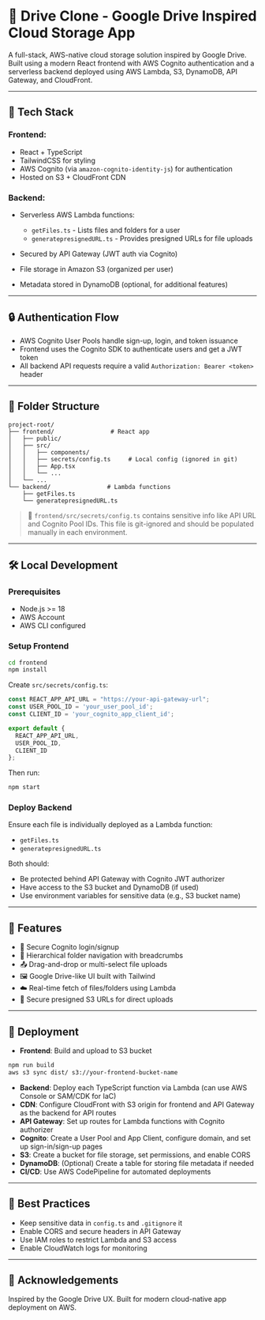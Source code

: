 # 🚀 Drive Clone - Google Drive Inspired Cloud Storage App

A full-stack, AWS-native cloud storage solution inspired by Google Drive. Built using a modern React frontend with AWS Cognito authentication and a serverless backend deployed using AWS Lambda, S3, DynamoDB, API Gateway, and CloudFront.

---

## 🧰 Tech Stack

### Frontend:

* React + TypeScript
* TailwindCSS for styling
* AWS Cognito (via `amazon-cognito-identity-js`) for authentication
* Hosted on S3 + CloudFront CDN

### Backend:

* Serverless AWS Lambda functions:

  * `getFiles.ts` - Lists files and folders for a user
  * `generatepresignedURL.ts` - Provides presigned URLs for file uploads
* Secured by API Gateway (JWT auth via Cognito)
* File storage in Amazon S3 (organized per user)
* Metadata stored in DynamoDB (optional, for additional features)

---

## 🔒 Authentication Flow

* AWS Cognito User Pools handle sign-up, login, and token issuance
* Frontend uses the Cognito SDK to authenticate users and get a JWT token
* All backend API requests require a valid `Authorization: Bearer <token>` header

---

## 📁 Folder Structure

```
project-root/
├── frontend/                # React app
│   ├── public/
│   ├── src/
│   │   ├── components/
│   │   ├── secrets/config.ts     # Local config (ignored in git)
│   │   ├── App.tsx
│   │   └── ...
│   └── ...
└── backend/                # Lambda functions
    ├── getFiles.ts
    └── generatepresignedURL.ts
```

> 🔐 `frontend/src/secrets/config.ts` contains sensitive info like API URL and Cognito Pool IDs. This file is git-ignored and should be populated manually in each environment.

---

## 🛠️ Local Development

### Prerequisites

* Node.js >= 18
* AWS Account
* AWS CLI configured

### Setup Frontend

```bash
cd frontend
npm install
```

Create `src/secrets/config.ts`:

```ts
const REACT_APP_API_URL = "https://your-api-gateway-url";
const USER_POOL_ID = 'your_user_pool_id';
const CLIENT_ID = 'your_cognito_app_client_id';

export default {
  REACT_APP_API_URL,
  USER_POOL_ID,
  CLIENT_ID
};
```

Then run:

```bash
npm start
```

### Deploy Backend

Ensure each file is individually deployed as a Lambda function:

* `getFiles.ts`
* `generatepresignedURL.ts`

Both should:

* Be protected behind API Gateway with Cognito JWT authorizer
* Have access to the S3 bucket and DynamoDB (if used)
* Use environment variables for sensitive data (e.g., S3 bucket name)
---

## 🧪 Features

* 🔐 Secure Cognito login/signup
* 📁 Hierarchical folder navigation with breadcrumbs
* 📤 Drag-and-drop or multi-select file uploads
* 🖼️ Google Drive-like UI built with Tailwind
* ☁️ Real-time fetch of files/folders using Lambda
* 🔗 Secure presigned S3 URLs for direct uploads

---

## 🚀 Deployment

* **Frontend**: Build and upload to S3 bucket

```bash
npm run build
aws s3 sync dist/ s3://your-frontend-bucket-name
```

* **Backend**: Deploy each TypeScript function via Lambda (can use AWS Console or SAM/CDK for IaC)
* **CDN**: Configure CloudFront with S3 origin for frontend and API Gateway as the backend for API routes
* **API Gateway**: Set up routes for Lambda functions with Cognito authorizer
* **Cognito**: Create a User Pool and App Client, configure domain, and set up sign-in/sign-up pages
* **S3**: Create a bucket for file storage, set permissions, and enable CORS
* **DynamoDB**: (Optional) Create a table for storing file metadata if needed
* **CI/CD**: Use AWS CodePipeline for automated deployments

---

## 🧼 Best Practices

* Keep sensitive data in `config.ts` and `.gitignore` it
* Enable CORS and secure headers in API Gateway
* Use IAM roles to restrict Lambda and S3 access
* Enable CloudWatch logs for monitoring

---

## 🤝 Acknowledgements

Inspired by the Google Drive UX. Built for modern cloud-native app deployment on AWS.

